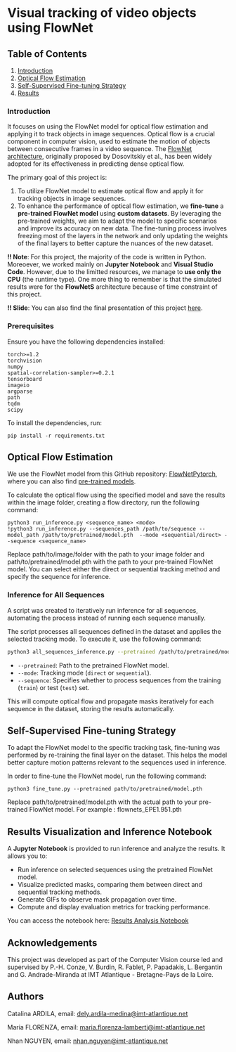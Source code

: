 # Visual tracking of video objects using FlowNet

## Table of Contents

1. [Introduction](#introduction)
2. [Optical Flow Estimation](#optical-flow-estimation)
3. [Self-Supervised Fine-tuning Strategy](#self-supervised-fine-tuning-strategy)
4. [Results](#results)

### Introduction
It focuses on using the FlowNet model for optical flow estimation and applying it to track objects in image sequences. Optical flow is a crucial component in computer vision, used to estimate the motion of objects between consecutive frames in a video sequence. The [FlowNet architecture](https://arxiv.org/pdf/1504.06852), originally proposed by Dosovitskiy et al., has been widely adopted for its effectiveness in predicting dense optical flow.

The primary goal of this project is:
1. To utilize FlowNet model to estimate optical flow and apply it for tracking objects in image sequences.
2. To enhance the performance of optical flow estimation, we **fine-tune** a **pre-trained FlowNet model** using **custom datasets**. By leveraging the pre-trained weights, we aim to adapt the model to specific scenarios and improve its accuracy on new data. The fine-tuning process involves freezing most of the layers in the network and only updating the weights of the final layers to better capture the nuances of the new dataset.

**!! Note**: For this project, the majority of the code is written in Python. Moreoever, we worked mainly on **Jupyter Notebook** and **Visual Studio Code**. However, due to the limitted resources, we manage to **use only the CPU** (the runtime type). One more thing to remember is that the simulated results were for the **FlowNetS** architecture because of time constraint of this project.
 
**!! Slide**: You can also find the final presentation of this project [here](./final-restitution-team-2.pdf).

### Prerequisites

Ensure you have the following dependencies installed:

```
torch>=1.2
torchvision
numpy
spatial-correlation-sampler>=0.2.1
tensorboard
imageio
argparse
path
tqdm
scipy
```

To install the dependencies, run:

```
pip install -r requirements.txt
```

## Optical Flow Estimation
We use the FlowNet model from this GitHub repository: [FlowNetPytorch](https://github.com/ClementPinard/FlowNetPytorch), where you can also find [pre-trained models](https://drive.google.com/drive/folders/1dTpSyc7rIYYG19p1uiDfilcsmSPNy-_3).  

To calculate the optical flow using the specified model and save the results within the image folder, creating a flow directory, run the following command:
```
python3 run_inference.py <sequence_name> <mode>
!python3 run_inference.py --sequences_path /path/to/sequence --model_path /path/to/pretrained/model.pth  --mode <sequential/direct> --sequence <sequence_name>
```

Replace path/to/image/folder with the path to your image folder and path/to/pretrained/model.pth with the path to your pre-trained FlowNet model.  You can select either the direct or sequential tracking method and specify the sequence for inference.

### Inference for All Sequences

A script was created to iteratively run inference for all sequences, automating the process instead of running each sequence manually.  

The script processes all sequences defined in the dataset and applies the selected tracking mode. To execute it, use the following command:  

```bash
python3 all_sequences_inference.py --pretrained /path/to/pretrained/model.pth --mode direct/sequential --sequence train/test
```

- `--pretrained`: Path to the pretrained FlowNet model.  
- `--mode`: Tracking mode (`direct` or `sequential`).  
- `--sequence`: Specifies whether to process sequences from the training (`train`) or test (`test`) set.  

This will compute optical flow and propagate masks iteratively for each sequence in the dataset, storing the results automatically.
## Self-Supervised Fine-tuning Strategy
To adapt the FlowNet model to the specific tracking task, fine-tuning was performed by re-training the final layer on the dataset. This helps the model better capture motion patterns relevant to the sequences used in inference.

In order to fine-tune the FlowNet model, run the following command:
```
python3 fine_tune.py --pretrained path/to/pretrained/model.pth
```
Replace path/to/pretrained/model.pth with the actual path to your pre-trained FlowNet model. For example : flownets_EPE1.951.pth

## Results Visualization and Inference Notebook

A **Jupyter Notebook** is provided to run inference and analyze the results. It allows you to:
* Run inference on selected sequences using the pretrained FlowNet model.
* Visualize predicted masks, comparing them between direct and sequential tracking methods.
* Generate GIFs to observe mask propagation over time.
* Compute and display evaluation metrics for tracking performance.

You can access the notebook here: [Results Analysis Notebook](FlowNet_Trackingipynb)  


## Acknowledgements  

This project was developed as part of the Computer Vision course led and supervised by P.-H. Conze, V. Burdin, R. Fablet, P. Papadakis, L. Bergantin and G. Andrade-Miranda at IMT Atlantique - Bretagne-Pays de la Loire. 

## Authors
Catalina ARDILA, email: <dely.ardila-medina@imt-atlantique.net>

Maria FLORENZA, email: <maria.florenza-lamberti@imt-atlantique.net>

Nhan NGUYEN, email: <nhan.nguyen@imt-atlantique.net>


